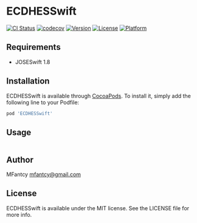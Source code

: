 # ECDHESSwift

[![CI Status](https://travis-ci.com/104corp/JOSE-ECDH-ES-Swift.svg?branch=master&style=flat)](https://travis-ci.com/104corp/JOSE-ECDH-ES-Swift)
[![codecov](https://codecov.io/gh/104corp/JOSE-ECDH-ES-Swift/branch/master/graph/badge.svg)](https://codecov.io/gh/104corp/JOSE-ECDH-ES-Swift)
[![Version](https://img.shields.io/cocoapods/v/ECDHESSwift.svg?style=flat)](https://cocoapods.org/pods/ECDHESSwift)
[![License](https://img.shields.io/cocoapods/l/ECDHESSwift.svg?style=flat)](https://cocoapods.org/pods/ECDHESSwift)
[![Platform](https://img.shields.io/cocoapods/p/ECDHESSwift.svg?style=flat)](https://cocoapods.org/pods/ECDHESSwift)


## Requirements

- JOSESwift 1.8

## Installation

ECDHESSwift is available through [CocoaPods](https://cocoapods.org). To install
it, simply add the following line to your Podfile:

```ruby
pod 'ECDHESSwift'
```

## Usage

```swift

```

## Author

MFantcy mfantcy@gmail.com

## License

ECDHESSwift is available under the MIT license. See the LICENSE file for more info.
